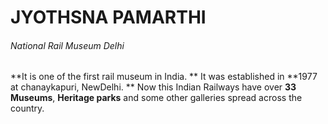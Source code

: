 # JYOTHSNA PAMARTHI
###### National Rail Museum Delhi
<p>

**It is one of the first rail museum in India.
** It was established in **1977 at chanaykapuri, NewDelhi.
** Now this Indian Railways have over **33 Museums**, **Heritage parks** and some other galleries spread across the country.

</p>
